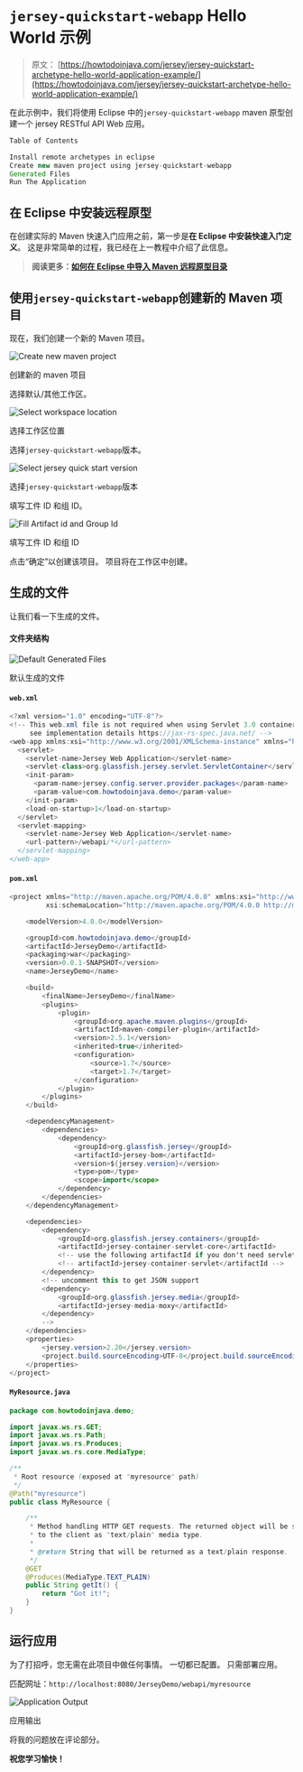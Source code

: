 # `jersey-quickstart-webapp` Hello World 示例

> 原文： [https://howtodoinjava.com/jersey/jersey-quickstart-archetype-hello-world-application-example/](https://howtodoinjava.com/jersey/jersey-quickstart-archetype-hello-world-application-example/)

在此示例中，我们将使用 Eclipse 中的`jersey-quickstart-webapp` maven 原型创建一个 jersey RESTful API Web 应用。

```java
Table of Contents

Install remote archetypes in eclipse
Create new maven project using jersey-quickstart-webapp
Generated Files
Run The Application
```

## 在 Eclipse 中安装远程原型

在创建实际的 Maven 快速入门应用之前，第一步是**在 Eclipse 中安装快速入门定义**。 这是非常简单的过程，我已经在上一教程中介绍了此信息。

> **阅读更多：[如何在 Eclipse 中导入 Maven 远程原型目录](//howtodoinjava.com/tools/eclipse/how-to-import-maven-remote-archetype-catalogs-in-eclipse/)**

## 使用`jersey-quickstart-webapp`创建新的 Maven 项目

现在，我们创建一个新的 Maven 项目。

![Create new maven project](img/61692fc772ae556d9e3e561e99032d99.png)

创建新的 maven 项目



选择默认/其他工作区。

![Select workspace location](img/1814fa9722462957f6437a1b2495e40f.png)

选择工作区位置



选择`jersey-quickstart-webapp`版本。

![Select jersey quick start version](img/0e16189f39087dcf13aaa8a2dbf481df.png)

选择`jersey-quickstart-webapp`版本



填写工件 ID 和组 ID。

![Fill Artifact id and Group Id](img/71d5da5869de291dd9aaf2c7f0780f3f.png)

填写工件 ID 和组 ID



点击“确定”以创建该项目。 项目将在工作区中创建。

## 生成的文件

让我们看一下生成的文件。

#### 文件夹结构

![Default Generated Files](img/0e981cff628d88d386113e6d20b7a7ca.png)

默认生成的文件



#### `web.xml`

```java
<?xml version="1.0" encoding="UTF-8"?>
<!-- This web.xml file is not required when using Servlet 3.0 container,
     see implementation details https://jax-rs-spec.java.net/ -->
<web-app xmlns:xsi="http://www.w3.org/2001/XMLSchema-instance" xmlns="http://java.sun.com/xml/ns/javaee" xsi:schemaLocation="http://java.sun.com/xml/ns/javaee http://www.oracle.com/technetwork/java/index.html; version="2.5">
  <servlet>
    <servlet-name>Jersey Web Application</servlet-name>
    <servlet-class>org.glassfish.jersey.servlet.ServletContainer</servlet-class>
    <init-param>
      <param-name>jersey.config.server.provider.packages</param-name>
      <param-value>com.howtodoinjava.demo</param-value>
    </init-param>
    <load-on-startup>1</load-on-startup>
  </servlet>
  <servlet-mapping>
    <servlet-name>Jersey Web Application</servlet-name>
    <url-pattern>/webapi/*</url-pattern>
  </servlet-mapping>
</web-app>
```

#### `pom.xml`

```java
<project xmlns="http://maven.apache.org/POM/4.0.0" xmlns:xsi="http://www.w3.org/2001/XMLSchema-instance"
         xsi:schemaLocation="http://maven.apache.org/POM/4.0.0 http://maven.apache.org/maven-v4_0_0.xsd">

    <modelVersion>4.0.0</modelVersion>

    <groupId>com.howtodoinjava.demo</groupId>
    <artifactId>JerseyDemo</artifactId>
    <packaging>war</packaging>
    <version>0.0.1-SNAPSHOT</version>
    <name>JerseyDemo</name>

    <build>
        <finalName>JerseyDemo</finalName>
        <plugins>
            <plugin>
                <groupId>org.apache.maven.plugins</groupId>
                <artifactId>maven-compiler-plugin</artifactId>
                <version>2.5.1</version>
                <inherited>true</inherited>
                <configuration>
                    <source>1.7</source>
                    <target>1.7</target>
                </configuration>
            </plugin>
        </plugins>
    </build>

    <dependencyManagement>
        <dependencies>
            <dependency>
                <groupId>org.glassfish.jersey</groupId>
                <artifactId>jersey-bom</artifactId>
                <version>${jersey.version}</version>
                <type>pom</type>
                <scope>import</scope>
            </dependency>
        </dependencies>
    </dependencyManagement>

    <dependencies>
        <dependency>
            <groupId>org.glassfish.jersey.containers</groupId>
            <artifactId>jersey-container-servlet-core</artifactId>
            <!-- use the following artifactId if you don't need servlet 2.x compatibility -->
            <!-- artifactId>jersey-container-servlet</artifactId -->
        </dependency>
        <!-- uncomment this to get JSON support
        <dependency>
            <groupId>org.glassfish.jersey.media</groupId>
            <artifactId>jersey-media-moxy</artifactId>
        </dependency>
        -->
    </dependencies>
    <properties>
        <jersey.version>2.20</jersey.version>
        <project.build.sourceEncoding>UTF-8</project.build.sourceEncoding>
    </properties>
</project>

```

#### `MyResource.java`

```java
package com.howtodoinjava.demo;

import javax.ws.rs.GET;
import javax.ws.rs.Path;
import javax.ws.rs.Produces;
import javax.ws.rs.core.MediaType;

/**
 * Root resource (exposed at "myresource" path)
 */
@Path("myresource")
public class MyResource {

    /**
     * Method handling HTTP GET requests. The returned object will be sent
     * to the client as "text/plain" media type.
     *
     * @return String that will be returned as a text/plain response.
     */
    @GET
    @Produces(MediaType.TEXT_PLAIN)
    public String getIt() {
        return "Got it!";
    }
}

```

## 运行应用

为了打招呼，您无需在此项目中做任何事情。 一切都已配置。 只需部署应用。

匹配网址：`http://localhost:8080/JerseyDemo/webapi/myresource`

![Application Output](img/257f2702994284d4019a77c150f8d90d.png)

应用输出



将我的问题放在评论部分。

**祝您学习愉快！**